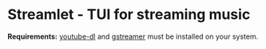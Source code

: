 # Streamlet - TUI for streaming music

**Requirements:** [youtube-dl][] and [gstreamer][] must be installed on your system.

[youtube-dl]: https://youtube-dl.org
[gstreamer]: https://gstreamer.freedesktop.org
